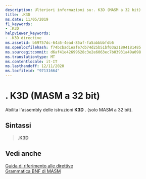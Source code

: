 ```yaml
---
description: Ulteriori informazioni su:. K3D (MASM a 32 bit)
title: .K3D
ms.date: 11/05/2019
f1_keywords:
- .K3D
helpviewer_keywords:
- .K3D directive
ms.assetid: b69757dc-64a5-4ead-85af-fa5abbbbfdb6
ms.openlocfilehash: f74bcbad1eafe7cb74d25b51bf03a21894181485
ms.sourcegitcommit: d6af41e42699628c3e2e6063ec7b03931a49a098
ms.translationtype: MT
ms.contentlocale: it-IT
ms.lasthandoff: 12/11/2020
ms.locfileid: "97131664"
---
```

# <a name="k3d-32-bit-masm"></a>. K3D (MASM a 32 bit)

Abilita l'assembly delle istruzioni **K3D** . (solo MASM a 32 bit).

## <a name="syntax"></a>Sintassi

> **.K3D**

## <a name="see-also"></a>Vedi anche

[Guida di riferimento alle direttive](directives-reference.md)\
[Grammatica BNF di MASM](masm-bnf-grammar.md)
